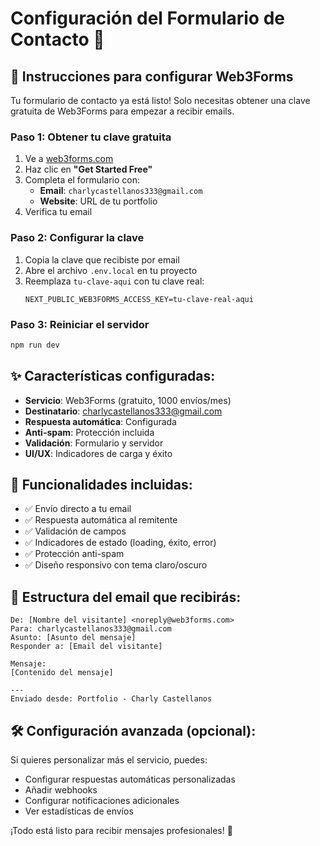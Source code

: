 # Configuración del Formulario de Contacto 📧

## 🚀 Instrucciones para configurar Web3Forms

Tu formulario de contacto ya está listo! Solo necesitas obtener una clave gratuita de Web3Forms para empezar a recibir emails.

### Paso 1: Obtener tu clave gratuita
1. Ve a [web3forms.com](https://web3forms.com/)
2. Haz clic en **"Get Started Free"**
3. Completa el formulario con:
   - **Email**: `charlycastellanos333@gmail.com`
   - **Website**: URL de tu portfolio
4. Verifica tu email

### Paso 2: Configurar la clave
1. Copia la clave que recibiste por email
2. Abre el archivo `.env.local` en tu proyecto
3. Reemplaza `tu-clave-aqui` con tu clave real:
   ```
   NEXT_PUBLIC_WEB3FORMS_ACCESS_KEY=tu-clave-real-aqui
   ```

### Paso 3: Reiniciar el servidor
```bash
npm run dev
```

## ✨ Características configuradas:

- **Servicio**: Web3Forms (gratuito, 1000 envíos/mes)
- **Destinatario**: charlycastellanos333@gmail.com
- **Respuesta automática**: Configurada
- **Anti-spam**: Protección incluida
- **Validación**: Formulario y servidor
- **UI/UX**: Indicadores de carga y éxito

## 🔧 Funcionalidades incluidas:

- ✅ Envío directo a tu email
- ✅ Respuesta automática al remitente
- ✅ Validación de campos
- ✅ Indicadores de estado (loading, éxito, error)
- ✅ Protección anti-spam
- ✅ Diseño responsivo con tema claro/oscuro

## 📝 Estructura del email que recibirás:

```
De: [Nombre del visitante] <noreply@web3forms.com>
Para: charlycastellanos333@gmail.com
Asunto: [Asunto del mensaje]
Responder a: [Email del visitante]

Mensaje:
[Contenido del mensaje]

---
Enviado desde: Portfolio - Charly Castellanos
```

## 🛠️ Configuración avanzada (opcional):

Si quieres personalizar más el servicio, puedes:
- Configurar respuestas automáticas personalizadas
- Añadir webhooks
- Configurar notificaciones adicionales
- Ver estadísticas de envíos

¡Todo está listo para recibir mensajes profesionales! 🎉
